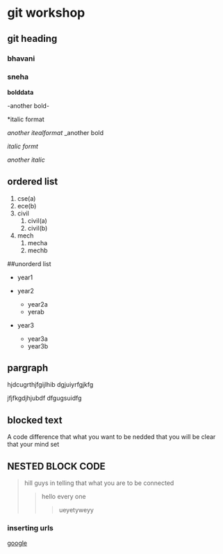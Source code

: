 # git workshop
## git heading
### bhavani
### sneha

**bolddata**

-another bold-

*italic format

_another itealformat_
_another bold

*italic  formt*

_another italic_

## ordered list

1. cse(a)
2. ece(b)
3. civil
   1. civil(a)
   2. civil(b)
4. mech
     1. mecha
     2. mechb

##unorderd list

-  year1
-  year2
    * year2a
    * yerab
    
-  year3
     * year3a
     * year3b
##  pargraph     
hjdcugrthjfgijlhib
dgjuiyrfgjkfg

jfjfkgdjhjubdf
dfgugsuidfg
## blocked text
A code difference that what you want to be nedded that you will be clear that your mind set

## NESTED BLOCK CODE
>hill guys in telling that what you are to be connected
>>hello every one
>>>ueyetyweyy

### inserting urls
[google](https//www.ggogle.com/)
